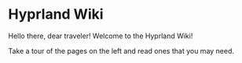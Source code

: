 # Hyprland Wiki

Hello there, dear traveler! Welcome to the Hyprland Wiki!

Take a tour of the pages on the left and read ones that you may need.


